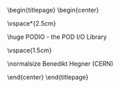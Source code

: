 \begin{titlepage}
\begin{center}


\vspace*{2.5cm}

\huge
PODIO - the POD I/O Library

\vspace{1.5cm}

\normalsize
Benedikt Hegner (CERN)

\end{center}
\end{titlepage}

